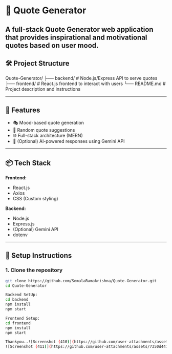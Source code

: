 # 📜 Quote Generator

A full-stack Quote Generator web application that provides inspirational and motivational quotes based on user mood.
---
## 🛠️ Project Structure

Quote-Generator/
├── backend/ # Node.js/Express API to serve quotes
├── frontend/ # React.js frontend to interact with users
└── README.md # Project description and instructions

---

## 🚀 Features

- 🎭 Mood-based quote generation
- 🔁 Random quote suggestions
- 🌐 Full-stack architecture (MERN)
- 🧠 (Optional) AI-powered responses using Gemini API

---

## 📦 Tech Stack

**Frontend:**
- React.js
- Axios
- CSS (Custom styling)

**Backend:**
- Node.js
- Express.js
- (Optional) Gemini API
- dotenv

---

## 🔧 Setup Instructions

### 1. Clone the repository

```bash
git clone https://github.com/SomalaRamakrishna/Quote-Generator.git
cd Quote-Generator

Backend SetUp:
cd backend
npm install
npm start

Frontend Setup:
cd frontend
npm install
npm start

Thankyou..![Screenshot (410)](https://github.com/user-attachments/assets/07a3d496-3d92-4467-a191-79905d229dd1)
![Screenshot (411)](https://github.com/user-attachments/assets/7350d447-344f-435d-a071-7d98ada66364)


